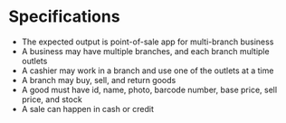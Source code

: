 # Specifications
- The expected output is point-of-sale app for multi-branch business
- A business may have multiple branches, and each branch multiple outlets
- A cashier may work in a branch and use one of the outlets at a time
- A branch may buy, sell, and return goods
- A good must have id, name, photo, barcode number, base price, sell price, and stock
- A sale can happen in cash or credit
